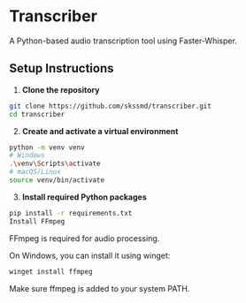 # Transcriber

A Python-based audio transcription tool using Faster-Whisper.

## Setup Instructions

1. **Clone the repository**

```bash
git clone https://github.com/skssmd/transcriber.git
cd transcriber
```
2. **Create and activate a virtual environment**

```bash
python -m venv venv
# Windows
.\venv\Scripts\activate
# macOS/Linux
source venv/bin/activate
```
3. **Install required Python packages**

```bash
pip install -r requirements.txt
Install FFmpeg
```
FFmpeg is required for audio processing.

On Windows, you can install it using winget:

```bash
winget install ffmpeg
```
Make sure ffmpeg is added to your system PATH.
